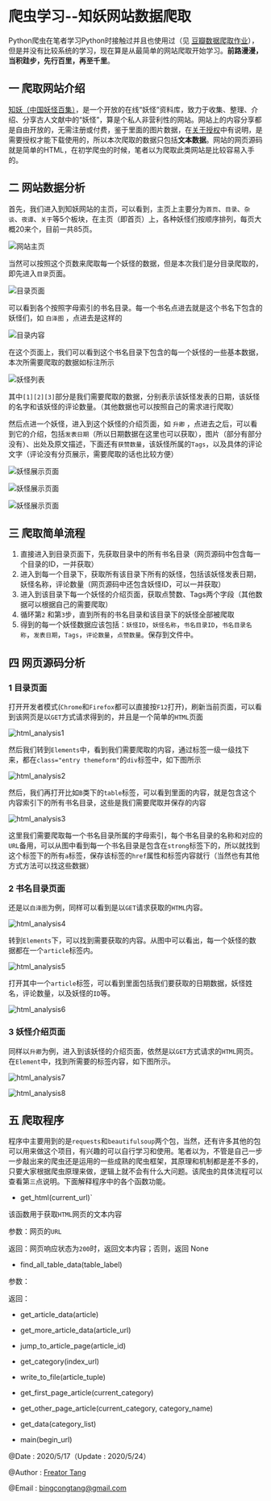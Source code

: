 # 爬虫学习--知妖网站数据爬取

Python爬虫在笔者学习Python时接触过并且也使用过（见 [豆瓣数据爬取作业](https://github.com/Freator/Homework_DoubanSpider)），但是并没有比较系统的学习，现在算是从最简单的网站爬取开始学习。**前路漫漫，当积跬步，先行百里，再至千里**。

## 一 爬取网站介绍

[知妖（中国妖怪百集）](http://www.cbaigui.com/)，是一个开放的在线“妖怪”资料库，致力于收集、整理、介绍、分享古人文献中的“妖怪”，算是个私人非营利性的网站。网站上的内容分享都是自由开放的，无需注册或付费，鉴于里面的图片数据，在[关于授权](http://www.cbaigui.com/?page_id=4635)中有说明，是需要授权才能下载使用的，所以本次爬取的数据只包括**文本数据**。网站的网页源码就是简单的HTML，在初学爬虫的时候，笔者以为爬取此类网站是比较容易入手的。

## 二 网站数据分析

首先，我们进入到知妖网站的主页，可以看到，主页上主要分为`首页`、`目录`、`杂谈`、`夜谭`、`关于`等5个板块，在主页（即首页）上，各种妖怪们按顺序排列，每页大概20来个，目前一共85页。

![网站主页](./pictures/zhiyao_MainPage.png)

当然可以按照这个页数来爬取每一个妖怪的数据，但是本次我们是分目录爬取的，即先进入`目录`页面。

![目录页面](./pictures/zhiyao_category_list.png)

可以看到各个按照字母索引的书名目录。每一个书名点进去就是这个书名下包含的妖怪们，如 `白泽图` ，点进去是这样的

![目录内容](./pictures/zhiyao_category_show.png)

在这个页面上，我们可以看到这个书名目录下包含的每一个妖怪的一些基本数据，本次所需要爬取的数据如标注所示

![妖怪列表](./pictures/zhiyao_article_list.png)

其中`[1][2][3]`部分是我们需要爬取的数据，分别表示该妖怪发表的日期，该妖怪的名字和该妖怪的评论数量。（其他数据也可以按照自己的需求进行爬取）

然后点进一个妖怪，进入到这个妖怪的介绍页面，如 `升卿` ，点进去之后，可以看到它的介绍，包括`发表日期`（所以日期数据在这里也可以获取），图片（部分有部分没有）、出处及原文描述，下面还有`获赞数量`，该妖怪所属的`Tags`，以及具体的评论文字（评论没有分页展示，需要爬取的话也比较方便）

![妖怪展示页面](./pictures/zhiyao_article_show1.png)

![妖怪展示页面](./pictures/zhiyao_article_show2.png)

![妖怪展示页面](./pictures/zhiyao_article_show3.png)

## 三 爬取简单流程

1. 直接进入到目录页面下，先获取目录中的所有书名目录（网页源码中包含每一个目录的ID，一并获取）
2. 进入到每一个目录下，获取所有该目录下所有的妖怪，包括该妖怪发表日期，妖怪名称，评论数量（网页源码中还包含妖怪ID，可以一并获取）
3. 进入到该目录下每一个妖怪的介绍页面，获取点赞数、Tags两个字段（其他数据可以根据自己的需要爬取）
4. 循环第`2` 和第`3`步，直到所有的书名目录和该目录下的妖怪全部被爬取
5. 得到的每一个妖怪数据应该包括：`妖怪ID`，`妖怪名称`，`书名目录ID`，`书名目录名称`，`发表日期`，`Tags`，`评论数量`，`点赞数量`。保存到文件中。  

## 四 网页源码分析

### 1 目录页面

打开开发者模式(`Chrome`和`Firefox`都可以直接按`F12`打开)，刷新当前页面，可以看到该网页是以`GET`方式请求得到的，并且是一个简单的`HTML`页面

![html_analysis1](./pictures/html_analysis1.png)

然后我们转到`Elements`中，看到我们需要爬取的内容，通过标签一级一级找下来，都在`class="entry themeform"`的`div`标签中，如下图所示

![html_analysis2](./pictures/html_analysis2.png)

然后，我们再打开比如`B`类下的`table`标签，可以看到里面的内容，就是包含这个内容索引下的所有书名目录，这些是我们需要爬取并保存的内容

![html_analysis3](./pictures/html_analysis3.png)

这里我们需要爬取每一个书名目录所属的字母索引，每个书名目录的名称和对应的`URL`备用，可以从图中看到每一个书名目录是包含在`strong`标签下的，所以就找到这个标签下的所有`a`标签，保存该标签的`href`属性和标签内容就行（当然也有其他方式方法可以找这些数据）

### 2 书名目录页面

还是以`白泽图`为例，同样可以看到是以`GET`请求获取的`HTML`内容。

![html_analysis4](./pictures/html_analysis4.png)

转到`Elements`下，可以找到需要获取的内容。从图中可以看出，每一个妖怪的数据都在一个`article`标签内。

![html_analysis5](./pictures/html_analysis5.png)

打开其中一个`article`标签，可以看到里面包括我们要获取的日期数据，妖怪姓名，评论数量，以及妖怪的`ID`等。

![html_analysis6](./pictures/html_analysis6.png)

### 3 妖怪介绍页面

同样以`升卿`为例，进入到该妖怪的介绍页面，依然是以`GET`方式请求的`HTML`网页。在`Element`中，找到所需要的标签内容，如下图所示。

![html_analysis7](./pictures/html_analysis7.png)

![html_analysis8](./pictures/html_analysis8.png)

## 五 爬取程序

程序中主要用到的是`requests`和`beautifulsoup`两个包，当然，还有许多其他的包可以用来做这个项目，有兴趣的可以自行学习和使用。笔者以为，不管是自己一步一步敲出来的爬虫还是运用的一些成熟的爬虫框架，其原理和机制都是差不多的，只要大家根据爬虫原理来做，逻辑上就不会有什么大问题。该爬虫的具体流程可以查看第`三`点说明。下面解释程序中的各个函数功能。

+ get_html(current_url)`

该函数用于获取`HTML`网页的文本内容

参数：网页的`URL`

返回：网页响应状态为`200`时，返回文本内容；否则，返回 None

+ find_all_table_data(table_label)

参数：

返回：

+ get_article_data(article)
+ get_more_article_data(article_url)
+ jump_to_article_page(article_id)

+ get_category(index_url)
+ write_to_file(article_tuple)
+ get_first_page_article(current_category)
+ get_other_page_article(current_category, category_name)
+ get_data(category_list)
+ main(begin_url)

@Date : 2020/5/17（Update : 2020/5/24）

@Author : [Freator Tang](https://github.com/Freator)

@Email : [bingcongtang@gmail.com](mailto:bingcongtang@gmail.com)
